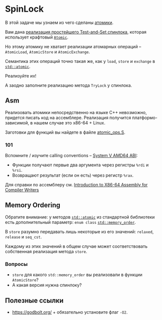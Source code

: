 # SpinLock

В этой задаче мы узнаем из чего сделаны [атомики](https://en.cppreference.com/w/cpp/atomic/atomic).

Вам дана [реализация простейшего Test-and-Set спинлока](spinlock.hpp), которая использует крафтовый [`Atomic`](atomic.hpp).

Но этому атомику не хватает реализации атомарных операций – `AtomicLoad`, `AtomicStore` и `AtomicExchange`.

Семантика этих операций точно такая же, как у `load`, `store` и `exchange` в [`std::atomic`]((https://en.cppreference.com/w/cpp/atomic/atomic)).

Реализуйте их!

А заодно заполните реализацию метода `TryLock` у спинлока.

## Asm

Реализовать атомики непосредственно на языке C++ невозможно, придется писать код на ассемблере. Реализация получится платформо-зависимой, в нашем случае это x86-64 + Linux.

Заготовки для функций вы найдете в файле [atomic_ops.S](atomic_ops.S).

### 101

Вспомните / изучите calling conventions – [System V AMD64 ABI](https://en.wikipedia.org/wiki/X86_calling_conventions#System_V_AMD64_ABI):
- Функции получают первые два аргумента через регистры `%rdi` и `%rsi`.
- Возвращают результат (если он есть) через регистр `%rax`.

Для справки по ассемблеру см. [Introduction to X86-64 Assembly for Compiler Writers](https://web.archive.org/web/20160714182232/https://www3.nd.edu/~dthain/courses/cse40243/fall2015/intel-intro.html)

## Memory Ordering

Обратите внимание: у методов [`std::atomic`](https://en.cppreference.com/w/cpp/atomic/atomic) из стандартной библиотеки есть дополнительный параметр: `enum class` [`std::memory_order`](https://en.cppreference.com/w/cpp/atomic/memory_order).

В `store` разумно передавать лишь некоторые из его значений: `relaxed`, `release` и `seq_cst`.

Каждому из этих значений в общем случае может соответствовать собственная реализация метода `store`.

### Вопросы

- `store` для какого `std::memory_order` вы реализовали в функции `AtomicStore`?
- А какая версия нужна спинлоку?

## Полезные ссылки

- https://godbolt.org/ + обязательно установите флаг `-O2`.
